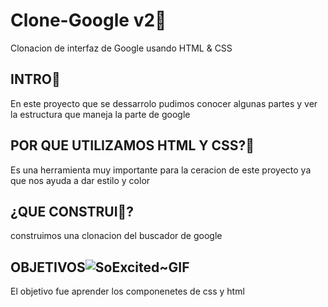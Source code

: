 # Clone-Google v2👀
Clonacion de interfaz de Google usando HTML &amp; CSS
## INTRO🫡
En este proyecto que se dessarrolo pudimos conocer algunas partes y ver la estructura que maneja la parte de google

## POR QUE UTILIZAMOS HTML Y CSS?🫠
Es una herramienta muy importante para la ceracion de este proyecto ya que nos ayuda a dar estilo y color 
## ¿QUE CONSTRUI🤖?
construimos una clonacion  del buscador de google
## OBJETIVOS![SoExcited~GIF](https://github.com/sarahijs/Clone-Google/assets/140031430/fdf950d3-ace7-4462-bd27-c5860df624f8)

El objetivo fue aprender los componenetes de css y html
